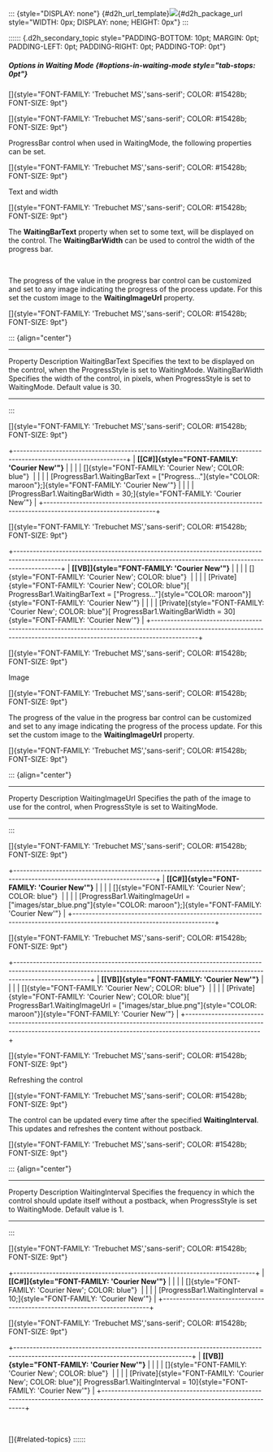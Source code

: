 ::: {style="DISPLAY: none"}
[](ms-xhelp:///?Id=d2h_url_template){#d2h_url_template}![](!package_url!){#d2h_package_url style="WIDTH: 0px; DISPLAY: none; HEIGHT: 0px"}
:::

:::::: {.d2h_secondary_topic style="PADDING-BOTTOM: 10pt; MARGIN: 0pt; PADDING-LEFT: 0pt; PADDING-RIGHT: 0pt; PADDING-TOP: 0pt"}
##### Options in Waiting Mode {#options-in-waiting-mode style="tab-stops: 0pt"}

[]{style="FONT-FAMILY: 'Trebuchet MS','sans-serif'; COLOR: #15428b; FONT-SIZE: 9pt"} 

[]{style="FONT-FAMILY: 'Trebuchet MS','sans-serif'; COLOR: #15428b; FONT-SIZE: 9pt"} 

ProgressBar control when used in WaitingMode, the following properties can be set.

[]{style="FONT-FAMILY: 'Trebuchet MS','sans-serif'; COLOR: #15428b; FONT-SIZE: 9pt"} 

Text and width

[]{style="FONT-FAMILY: 'Trebuchet MS','sans-serif'; COLOR: #15428b; FONT-SIZE: 9pt"} 

The **WaitingBarText** property when set to some text, will be displayed on the control. The **WaitingBarWidth** can be used to control the width of the progress bar.

 

The progress of the value in the progress bar control can be customized and set to any image indicating the progress of the process update. For this set the custom image to the **WaitingImageUrl** property.

[]{style="FONT-FAMILY: 'Trebuchet MS','sans-serif'; COLOR: #15428b; FONT-SIZE: 9pt"} 

::: {align="center"}
  ----------------- ---------------------------------------------------------------------------------------------------------------
  Property          Description
  WaitingBarText    Specifies the text to be displayed on the control, when the ProgressStyle is set to WaitingMode.
  WaitingBarWidth   Specifies the width of the control, in pixels, when ProgressStyle is set to WaitingMode. Default value is 30.
  ----------------- ---------------------------------------------------------------------------------------------------------------
:::

[]{style="FONT-FAMILY: 'Trebuchet MS','sans-serif'; COLOR: #15428b; FONT-SIZE: 9pt"} 

+----------------------------------------------------------------------------------------------------------------+
| **[\[C#\]]{style="FONT-FAMILY: 'Courier New'"}**                                                               |
|                                                                                                                |
| []{style="FONT-FAMILY: 'Courier New'; COLOR: blue"}                                                            |
|                                                                                                                |
| [ProgressBar1.WaitingBarText = [\"Progress\...\"]{style="COLOR: maroon"};]{style="FONT-FAMILY: 'Courier New'"} |
|                                                                                                                |
| [ProgressBar1.WaitingBarWidth = 30;]{style="FONT-FAMILY: 'Courier New'"}                                       |
+----------------------------------------------------------------------------------------------------------------+

[]{style="FONT-FAMILY: 'Trebuchet MS','sans-serif'; COLOR: #15428b; FONT-SIZE: 9pt"} 

+--------------------------------------------------------------------------------------------------------------------------------------------------------------------------+
| **[\[VB\]]{style="FONT-FAMILY: 'Courier New'"}**                                                                                                                         |
|                                                                                                                                                                          |
| []{style="FONT-FAMILY: 'Courier New'; COLOR: blue"}                                                                                                                      |
|                                                                                                                                                                          |
| [Private]{style="FONT-FAMILY: 'Courier New'; COLOR: blue"}[ ProgressBar1.WaitingBarText = [\"Progress\...\"]{style="COLOR: maroon"}]{style="FONT-FAMILY: 'Courier New'"} |
|                                                                                                                                                                          |
| [Private]{style="FONT-FAMILY: 'Courier New'; COLOR: blue"}[ ProgressBar1.WaitingBarWidth = 30]{style="FONT-FAMILY: 'Courier New'"}                                       |
+--------------------------------------------------------------------------------------------------------------------------------------------------------------------------+

[]{style="FONT-FAMILY: 'Trebuchet MS','sans-serif'; COLOR: #15428b; FONT-SIZE: 9pt"} 

Image

[]{style="FONT-FAMILY: 'Trebuchet MS','sans-serif'; COLOR: #15428b; FONT-SIZE: 9pt"} 

The progress of the value in the progress bar control can be customized and set to any image indicating the progress of the process update. For this set the custom image to the **WaitingImageUrl** property.

[]{style="FONT-FAMILY: 'Trebuchet MS','sans-serif'; COLOR: #15428b; FONT-SIZE: 9pt"} 

::: {align="center"}
  ----------------- ---------------------------------------------------------------------------------------------------
  Property          Description
  WaitingImageUrl   Specifies the path of the image to use for the control, when ProgressStyle is set to WaitingMode.
  ----------------- ---------------------------------------------------------------------------------------------------
:::

[]{style="FONT-FAMILY: 'Trebuchet MS','sans-serif'; COLOR: #15428b; FONT-SIZE: 9pt"} 

+-------------------------------------------------------------------------------------------------------------------------+
| **[\[C#\]]{style="FONT-FAMILY: 'Courier New'"}**                                                                        |
|                                                                                                                         |
| []{style="FONT-FAMILY: 'Courier New'; COLOR: blue"}                                                                     |
|                                                                                                                         |
| [ProgressBar1.WaitingImageUrl = [\"images/star_blue.png\"]{style="COLOR: maroon"};]{style="FONT-FAMILY: 'Courier New'"} |
+-------------------------------------------------------------------------------------------------------------------------+

[]{style="FONT-FAMILY: 'Trebuchet MS','sans-serif'; COLOR: #15428b; FONT-SIZE: 9pt"} 

+-----------------------------------------------------------------------------------------------------------------------------------------------------------------------------------+
| **[\[VB\]]{style="FONT-FAMILY: 'Courier New'"}**                                                                                                                                  |
|                                                                                                                                                                                   |
| []{style="FONT-FAMILY: 'Courier New'; COLOR: blue"}                                                                                                                               |
|                                                                                                                                                                                   |
| [Private]{style="FONT-FAMILY: 'Courier New'; COLOR: blue"}[ ProgressBar1.WaitingImageUrl = [\"images/star_blue.png\"]{style="COLOR: maroon"}]{style="FONT-FAMILY: 'Courier New'"} |
+-----------------------------------------------------------------------------------------------------------------------------------------------------------------------------------+

[]{style="FONT-FAMILY: 'Trebuchet MS','sans-serif'; COLOR: #15428b; FONT-SIZE: 9pt"} 

Refreshing the control

[]{style="FONT-FAMILY: 'Trebuchet MS','sans-serif'; COLOR: #15428b; FONT-SIZE: 9pt"} 

The control can be updated every time after the specified **WaitingInterval**. This updates and refreshes the content without postback.

[]{style="FONT-FAMILY: 'Trebuchet MS','sans-serif'; COLOR: #15428b; FONT-SIZE: 9pt"} 

::: {align="center"}
  ----------------- -----------------------------------------------------------------------------------------------------------------------------------------------------
  Property          Description
  WaitingInterval   Specifies the frequency in which the control should update itself without a postback, when ProgressStyle is set to WaitingMode. Default value is 1.
  ----------------- -----------------------------------------------------------------------------------------------------------------------------------------------------
:::

[]{style="FONT-FAMILY: 'Trebuchet MS','sans-serif'; COLOR: #15428b; FONT-SIZE: 9pt"} 

+--------------------------------------------------------------------------+
| **[\[C#\]]{style="FONT-FAMILY: 'Courier New'"}**                         |
|                                                                          |
| []{style="FONT-FAMILY: 'Courier New'; COLOR: blue"}                      |
|                                                                          |
| [ProgressBar1.WaitingInterval = 10;]{style="FONT-FAMILY: 'Courier New'"} |
+--------------------------------------------------------------------------+

[]{style="FONT-FAMILY: 'Trebuchet MS','sans-serif'; COLOR: #15428b; FONT-SIZE: 9pt"} 

+------------------------------------------------------------------------------------------------------------------------------------+
| **[\[VB\]]{style="FONT-FAMILY: 'Courier New'"}**                                                                                   |
|                                                                                                                                    |
| []{style="FONT-FAMILY: 'Courier New'; COLOR: blue"}                                                                                |
|                                                                                                                                    |
| [Private]{style="FONT-FAMILY: 'Courier New'; COLOR: blue"}[ ProgressBar1.WaitingInterval = 10]{style="FONT-FAMILY: 'Courier New'"} |
+------------------------------------------------------------------------------------------------------------------------------------+

 

[]{#related-topics}
::::::
